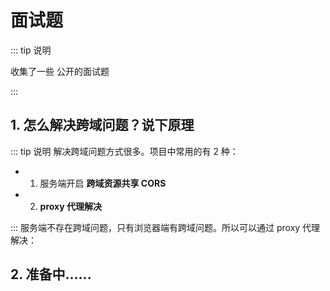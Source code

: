 # 面试题

::: tip 说明

收集了一些 公开的面试题

:::

## 1. 怎么解决跨域问题？说下原理

::: tip 说明
解决跨域问题方式很多。项目中常用的有 2 种：

- 1. 服务端开启 **跨域资源共享 CORS**
- 2. **proxy 代理解决**

:::
服务端不存在跨域问题，只有浏览器端有跨域问题。所以可以通过 proxy 代理 解决：

<tgx-img src="/interview/interview/proxy.png" 
    alt="proxy 代理解决跨域问题示意图" 
    title="proxy 代理解决跨域问题示意图"
    width="740">
</tgx-img>


## 2. 准备中......